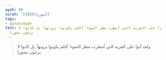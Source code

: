 ```yaml
---
ayah: 40
surah: '[[025|سورة]]'
tags:
- quran/ayah
text: ولقد أتوا على القرية التي أمطرت مطر السوء ۚ أفلم يكونوا يرونها ۚ بل كانوا لا
  يرجون نشورا
---
```

> ولقد أتوا على القرية التي أمطرت مطر السوء ۚ أفلم يكونوا يرونها ۚ بل كانوا لا يرجون نشورا
